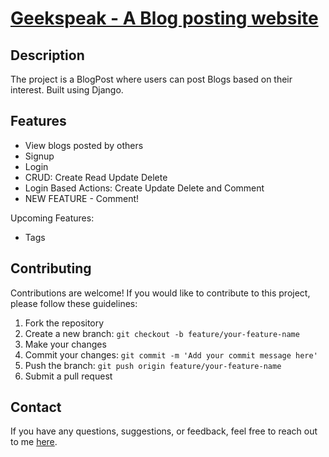# [Geekspeak - A Blog posting website](http://54.172.12.254/)

## Description

The project is a BlogPost where users can post Blogs based on their interest. Built using Django.

## Features

- View blogs posted by others
- Signup
- Login
- CRUD: Create Read Update Delete
- Login Based Actions: Create Update Delete and Comment
- NEW FEATURE - Comment!
<!-- - [Feature 2]: [Description of the feature]
- [Feature 3]: [Description of the feature] -->

Upcoming Features:

- Tags

## Contributing

Contributions are welcome! If you would like to contribute to this project, please follow these guidelines:

1. Fork the repository
2. Create a new branch: `git checkout -b feature/your-feature-name`
3. Make your changes
4. Commit your changes: `git commit -m 'Add your commit message here'`
5. Push the branch: `git push origin feature/your-feature-name`
6. Submit a pull request

<!-- ## License

[Choose an appropriate license for your project and include it here]

## Credits

[List any credits or acknowledgments for external resources or contributions]

-->

## Contact

If you have any questions, suggestions, or feedback, feel free to reach out to me [here](https://kaustubh43.pythonanywhere.com/contact.html).
